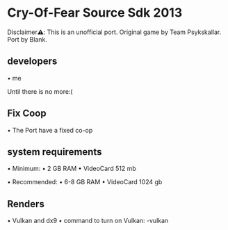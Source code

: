 # Cry-Of-Fear Source Sdk 2013
Disclaimer⚠️: This is an unofficial port. Original game by Team Psykskallar. Port by Blank.

## developers
• me
  
Until there is no more:(

## Fix Coop
• The Port have a fixed co-op

## system requirements
• Minimum:
• 2 GB RAM 
• VideoCard 512 mb

• Recommended:
• 6-8 GB RAM 
• VideoCard  1024 gb

## Renders
• Vulkan and dx9 
• command to turn on Vulkan: -vulkan
